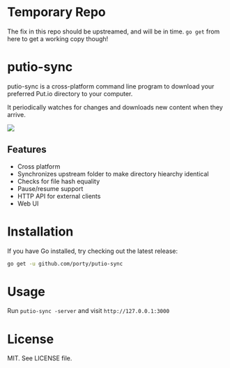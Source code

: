 # Temporary Repo

The fix in this repo should be upstreamed, and will be in time. `go get` from here to get a working copy though!

# putio-sync

putio-sync is a cross-platform command line program to download your preferred Put.io directory to your computer.

It periodically watches for changes and downloads new content when they arrive.

![](https://s3-eu-west-1.amazonaws.com/putio-mac-app/putio-sync-ss.png)

## Features

* Cross platform
* Synchronizes upstream folder to make directory hiearchy identical
* Checks for file hash equality
* Pause/resume support
* HTTP API for external clients
* Web UI

# Installation

If you have Go installed, try checking out the latest release:

```sh
go get -u github.com/porty/putio-sync
```

# Usage

Run `putio-sync -server` and visit `http://127.0.0.1:3000`

# License

MIT. See LICENSE file.
